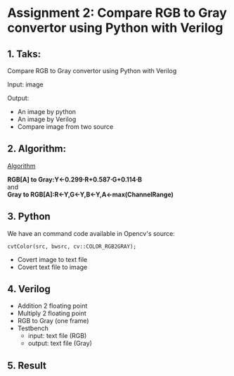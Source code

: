
# Assignment 2: Compare RGB to Gray convertor using Python with Verilog
## 1. Taks: 
 Compare RGB to Gray convertor using Python with Verilog
 
 Input: image
 
 Output:
- An image by python
- An image by Verilog
- Compare image from two source
      
## 2. Algorithm:
[Algorithm](https://docs.opencv.org/3.4/de/d25/imgproc_color_conversions.html)   


**RGB[A] to Gray:Y←0.299⋅R+0.587⋅G+0.114⋅B**   
                  and     
**Gray to RGB[A]:R←Y,G←Y,B←Y,A←max(ChannelRange)**
## 3. Python
  We have an command code available in Opencv's source:
  
  `cvtColor(src, bwsrc, cv::COLOR_RGB2GRAY);`
  
  - Covert image to text file
  - Covert text file to image
## 4. Verilog 
- Addition 2 floating point 
- Multiply 2 floating point
- RGB to Gray (one frame)
- Testbench
  - input: text file (RGB)
  - output:  text file (Gray)
## 5. Result 
